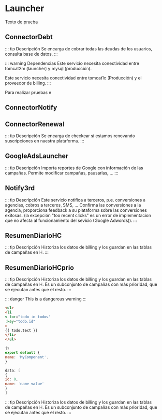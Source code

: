 # Launcher
Texto de prueba

## ConnectorDebt
::: tip Descripción
Se encarga de cobrar todas las deudas de los usuarios, consulta base de datos.
:::

::: warning Dependencias
Este servicio necesita conectividad entre tomcat2m (launcher) y mysql (producción).

Este servicio necesita conectividad entre tomcat1c (Producción) y el proveedor de billing.
:::

Para realizar pruebas e
## ConnectorNotify

## ConnectorRenewal

:::  tip Descripción
Se encarga de checkear si estamos renovando suscripciones en nuestra plataforma.
:::
## GoogleAdsLauncher
::: tip Descripción
Importa reportes de Google con información de las campañas. Permite modificar campañas, pausarlas, ...
:::
## Notify3rd
::: tip Descripción
Este servicio notifica a terceros, p.e. conversiones a agencias, cobros a terceros, SMS, ... Confirma las conversiones a la agencia, proporciona feedback a su plataforma sobre las conversiones exitosas. (la excepción "too recent clicks" es un error de implementacion que no afecta al funcionamiento del sevicio (Google Adwords)).
:::
## ResumenDiarioHC
::: tip Descripción
Historiza los datos de billing y los guardan en las tablas de campañas en H.
:::
## ResumenDiarioHCprio
::: tip Descripción
Historiza los datos de billing y los guardan en las tablas de campañas en H.
Es un subconjunto de campañas con más prioridad, que se ejecutan antes que el resto.
:::




::: danger
This is a dangerous warning
:::

```html
<ul>
<li
v-for="todo in todos"
:key="todo.id"
>
{{ todo.text }}
</li>
</ul>
```

```js
js
export default {
name: 'MyComponent',
}
```

```js
data: [
{
id: 0,
name: 'name value'
}
]
```


::: tip Descripción
Historiza los datos de billing y los guardan en las tablas de campañas en H.
Es un subconjunto de campañas con más prioridad, que se ejecutan antes que el resto.
:::
